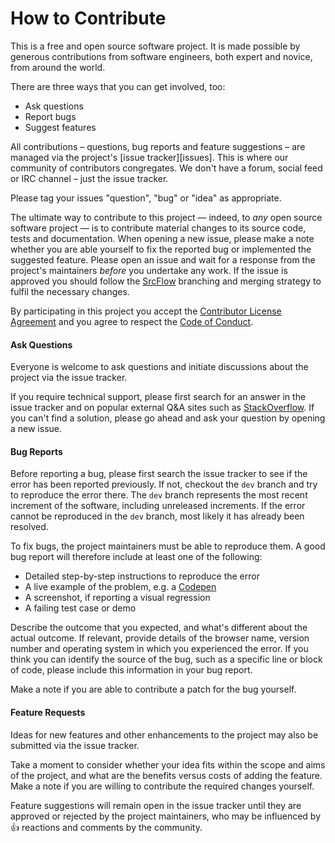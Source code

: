 # How to Contribute

This is a free and open source software project. It is made possible by generous contributions from software engineers, both expert and novice, from around the world.

There are three ways that you can get involved, too:

* Ask questions
* Report bugs
* Suggest features

All contributions – questions, bug reports and feature suggestions – are managed via the project's [issue tracker][issues]. This is where our community of contributors congregates. We don't have a forum, social feed or IRC channel – just the issue tracker.

Please tag your issues "question", "bug" or "idea" as appropriate.

The ultimate way to contribute to this project — indeed, to _any_ open source software project — is to contribute material changes to its source code, tests and documentation. When opening a new issue, please make a note whether you are able yourself to fix the reported bug or implemented the suggested feature. Please open an issue and wait for a response from the project's maintainers _before_ you undertake any work. If the issue is approved you should follow the [SrcFlow](https://github.com/srcflow/srcflow) branching and merging strategy to fulfil the necessary changes.

By participating in this project you accept the [Contributor License Agreement](cla.md) and you agree to respect the [Code of Conduct](code-of-conduct.md).

#### Ask Questions

Everyone is welcome to ask questions and initiate discussions about the project via the issue tracker.

If you require technical support, please first search for an answer in the issue tracker and on popular external Q&A sites such as [StackOverflow](https://stackoverflow.com/). If you can't find a solution, please go ahead and ask your question by opening a new issue.

#### Bug Reports

Before reporting a bug, please first search the issue tracker to see if the error has been reported previously. If not, checkout the `dev` branch and try to reproduce the error there. The `dev` branch represents the most recent increment of the software, including unreleased increments. If the error cannot be reproduced in the `dev` branch, most likely it has already been resolved.

To fix bugs, the project maintainers must be able to reproduce them. A good bug report will therefore include at least one of the following:

* Detailed step-by-step instructions to reproduce the error
* A live example of the problem, e.g. a [Codepen](http://codepen.io/)
* A screenshot, if reporting a visual regression
* A failing test case or demo

Describe the outcome that you expected, and what's different about the actual outcome. If relevant, provide details of the browser name, version number and operating system in which you experienced the error. If you think you can identify the source of the bug, such as a specific line or block of code, please include this information in your bug report.

Make a note if you are able to contribute a patch for the bug yourself.

#### Feature Requests

Ideas for new features and other enhancements to the project may also be submitted via the issue tracker.

Take a moment to consider whether your idea fits within the scope and aims of the project, and what are the benefits versus costs of adding the feature. Make a note if you are willing to contribute the required changes yourself.

Feature suggestions will remain open in the issue tracker until they are approved or rejected by the project maintainers, who may be influenced by :+1: reactions and comments by the community.

[1]: https://github.com/[user]/[project]/issues
